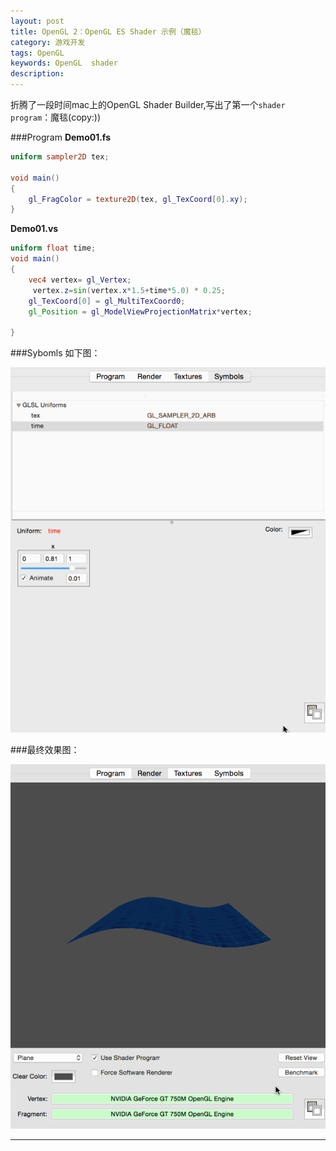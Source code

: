 ```yaml
---
layout: post  
title: OpenGL 2：OpenGL ES Shader 示例（魔毯）	
category: 游戏开发 	
tags: OpenGL  
keywords: OpenGL  shader
description:   
---
```


折腾了一段时间mac上的OpenGL Shader Builder,写出了第一个`shader program`：魔毯(copy:))

###Program
**Demo01.fs**

```glsl
uniform sampler2D tex;

void main()
{
	gl_FragColor = texture2D(tex, gl_TexCoord[0].xy);
}

```

**Demo01.vs**

```glsl
uniform float time;
void main()
{
	vec4 vertex= gl_Vertex;
     vertex.z=sin(vertex.x*1.5+time*5.0) * 0.25;
	gl_TexCoord[0] = gl_MultiTexCoord0;
	gl_Position = gl_ModelViewProjectionMatrix*vertex;

}

```

###Sybomls
如下图：

![1](/public/img/opengl/opengl-demo01-sybomls.gif)


###最终效果图：


![2](/public/img/opengl/opengl-demo01.gif)

---








